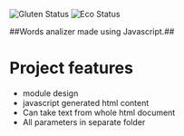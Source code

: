 ![Gluten Status](https://img.shields.io/badge/Gluten-Free-green.svg)
![Eco Status](https://img.shields.io/badge/ECO-Friendly-green.svg)<br>

##Words analizer made using Javascript.##

# Project features
- module design
- javascript generated html content
- Can take text from whole html document
- All parameters in separate folder

